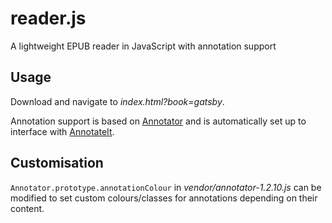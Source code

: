 # reader.js
A lightweight EPUB reader in JavaScript with annotation support

## Usage
Download and navigate to *index.html?book=gatsby*.

Annotation support is based on [Annotator](http://annotatorjs.org/) and is automatically set up to interface with [AnnotateIt](http://annotateit.org/).

## Customisation
`Annotator.prototype.annotationColour` in *vendor/annotator-1.2.10.js* can be modified to set custom colours/classes for annotations depending on their content.
